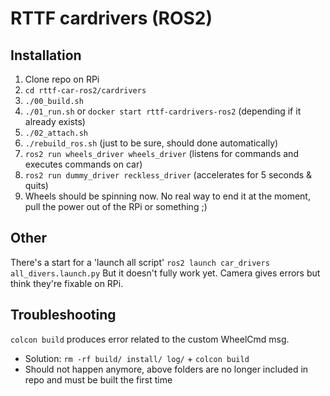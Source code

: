 # RTTF cardrivers (ROS2)

## Installation

1. Clone repo on RPi
2. ```cd rttf-car-ros2/cardrivers```
3. ```./00_build.sh```
4. ```./01_run.sh``` or ```docker start rttf-cardrivers-ros2``` (depending if it already exists)
5. ```./02_attach.sh```
6. ```./rebuild_ros.sh``` (just to be sure, should done automatically)
7. ```ros2 run wheels_driver wheels_driver``` (listens for commands and executes commands on car)
8. ```ros2 run dummy_driver reckless_driver``` (accelerates for 5 seconds & quits)
9. Wheels should be spinning now. No real way to end it at the moment, pull the power out of the RPi or something ;)

## Other 

There's a start for a 'launch all script'
```ros2 launch car_drivers all_divers.launch.py```
But it doesn't fully work yet. Camera gives errors but think they're fixable on RPi.

## Troubleshooting

```colcon build``` produces error related to the custom WheelCmd msg.
* Solution: ```rm -rf build/ install/ log/``` + ```colcon build```
* Should not happen anymore, above folders are no longer included in repo and must be built the first time
